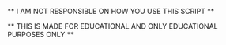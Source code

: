
** I AM NOT RESPONSIBLE ON HOW YOU USE THIS SCRIPT **


** THIS IS MADE FOR EDUCATIONAL AND ONLY EDUCATIONAL PURPOSES ONLY **
